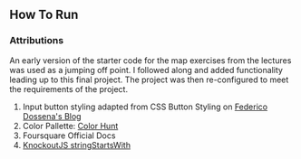 ## How To Run




### Attributions

An early version of the starter code for the map exercises from the lectures was used as a jumping off point. I followed along and added functionality leading up to this final project. The project was then re-configured to meet the requirements of the project.

1. Input button styling adapted from CSS Button Styling on [Federico Dossena's Blog](https://fdossena.com/?p=html5cool/buttons/i.frag)
2. Color Pallette: [Color Hunt](http://colorhunt.co/c/108559)
3. Foursquare Official Docs
4. [KnockoutJS stringStartsWith](https://stackoverflow.com/questions/30168480/ko-utils-stringstartswith-not-working)

